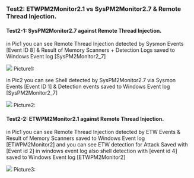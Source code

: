 ### Test2: ETWPM2Monitor2.1 vs SysPM2Monitor2.7 & Remote Thread Injection.

#### Test2-1: SysPM2Monitor2.7 against Remote Thread Injection.

in Pic1 you can see Remote Thread Injection detected by Sysmon Events [Event ID 8] & Result of Memory Scanners + Detection Logs saved to Windows Event log [SysPM2Monitor2_7]

   ![](https://github.com/DamonMohammadbagher/ETWProcessMon2/blob/main/ETWPM2Monitor2.1_vs_SysPM2Monitor2.7/Pictures/4-2.png)
       Picture1:
       
in Pic2 you can see Shell detected by SysPM2Monitor2.7 via Sysmon Events [Event ID 1] & Detection events saved to Windows Event log [SysPM2Monitor2_7]

   ![](https://github.com/DamonMohammadbagher/ETWProcessMon2/blob/main/ETWPM2Monitor2.1_vs_SysPM2Monitor2.7/Pictures/4-1.png)
       Picture2:
       
#### Test2-2: ETWPM2Monitor2.1 against Remote Thread Injection.

in Pic1 you can see Remote Thread Injection detected by ETW Events & Result of Memory Scanners saved to Windows Event log [ETWPM2Monitor2]
and you can see ETW detection for Attack Saved with [Event id 2] in windows event log also shell detection with [event id 4] saved to Windows Event log [ETWPM2Monitor2]

   ![](https://github.com/DamonMohammadbagher/ETWProcessMon2/blob/main/ETWPM2Monitor2.1_vs_SysPM2Monitor2.7/Pictures/4-3.png)
       Picture3:
